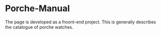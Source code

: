 # Porche-Manual
The page is developed as a froont-end project. This is generally describes the catalogue of porche watches.
